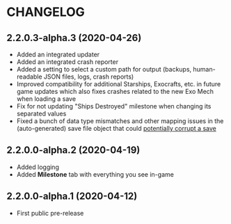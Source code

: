 # CHANGELOG

## 2.2.0.3-alpha.3 (2020-04-26)

* Added an integrated updater
* Added an integrated crash reporter
* Added a setting to select a custom path for output (backups, human-readable
  JSON files, logs, crash reports)
* Improved compatibility for additional Starships, Exocrafts, etc. in future
  game updates which also fixes crashes related to the new Exo Mech when loading a save
* Fix for not updating "Ships Destroyed" milestone when changing its separated
  values
* Fixed a bunch of data type mismatches and other mapping issues in the
  (auto-generated) save file object that could
  [potentially corrupt a save](https://www.reddit.com/r/NoMansSkyMods/comments/g4e3zv/new_savegame_editor/fo60ja1/)

## 2.2.0.0-alpha.2 (2020-04-19)

* Added logging
* Added __Milestone__ tab with everything you see in-game

## 2.2.0.0-alpha.1 (2020-04-12)

* First public pre-release
